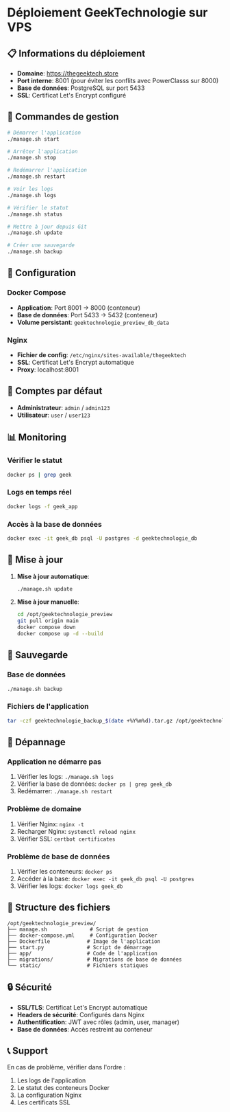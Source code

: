 # Déploiement GeekTechnologie sur VPS

## 📋 Informations du déploiement

- **Domaine**: https://thegeektech.store
- **Port interne**: 8001 (pour éviter les conflits avec PowerClasss sur 8000)
- **Base de données**: PostgreSQL sur port 5433
- **SSL**: Certificat Let's Encrypt configuré

## 🚀 Commandes de gestion

```bash
# Démarrer l'application
./manage.sh start

# Arrêter l'application
./manage.sh stop

# Redémarrer l'application
./manage.sh restart

# Voir les logs
./manage.sh logs

# Vérifier le statut
./manage.sh status

# Mettre à jour depuis Git
./manage.sh update

# Créer une sauvegarde
./manage.sh backup
```

## 🔧 Configuration

### Docker Compose
- **Application**: Port 8001 → 8000 (conteneur)
- **Base de données**: Port 5433 → 5432 (conteneur)
- **Volume persistant**: `geektechnologie_preview_db_data`

### Nginx
- **Fichier de config**: `/etc/nginx/sites-available/thegeektech`
- **SSL**: Certificat Let's Encrypt automatique
- **Proxy**: localhost:8001

## 👤 Comptes par défaut

- **Administrateur**: `admin` / `admin123`
- **Utilisateur**: `user` / `user123`

## 📊 Monitoring

### Vérifier le statut
```bash
docker ps | grep geek
```

### Logs en temps réel
```bash
docker logs -f geek_app
```

### Accès à la base de données
```bash
docker exec -it geek_db psql -U postgres -d geektechnologie_db
```

## 🔄 Mise à jour

1. **Mise à jour automatique**:
   ```bash
   ./manage.sh update
   ```

2. **Mise à jour manuelle**:
   ```bash
   cd /opt/geektechnologie_preview
   git pull origin main
   docker compose down
   docker compose up -d --build
   ```

## 💾 Sauvegarde

### Base de données
```bash
./manage.sh backup
```

### Fichiers de l'application
```bash
tar -czf geektechnologie_backup_$(date +%Y%m%d).tar.gz /opt/geektechnologie_preview
```

## 🚨 Dépannage

### Application ne démarre pas
1. Vérifier les logs: `./manage.sh logs`
2. Vérifier la base de données: `docker ps | grep geek_db`
3. Redémarrer: `./manage.sh restart`

### Problème de domaine
1. Vérifier Nginx: `nginx -t`
2. Recharger Nginx: `systemctl reload nginx`
3. Vérifier SSL: `certbot certificates`

### Problème de base de données
1. Vérifier les conteneurs: `docker ps`
2. Accéder à la base: `docker exec -it geek_db psql -U postgres`
3. Vérifier les logs: `docker logs geek_db`

## 📁 Structure des fichiers

```
/opt/geektechnologie_preview/
├── manage.sh              # Script de gestion
├── docker-compose.yml     # Configuration Docker
├── Dockerfile            # Image de l'application
├── start.py              # Script de démarrage
├── app/                  # Code de l'application
├── migrations/           # Migrations de base de données
└── static/               # Fichiers statiques
```

## 🔒 Sécurité

- **SSL/TLS**: Certificat Let's Encrypt automatique
- **Headers de sécurité**: Configurés dans Nginx
- **Authentification**: JWT avec rôles (admin, user, manager)
- **Base de données**: Accès restreint au conteneur

## 📞 Support

En cas de problème, vérifier dans l'ordre :
1. Les logs de l'application
2. Le statut des conteneurs Docker
3. La configuration Nginx
4. Les certificats SSL
